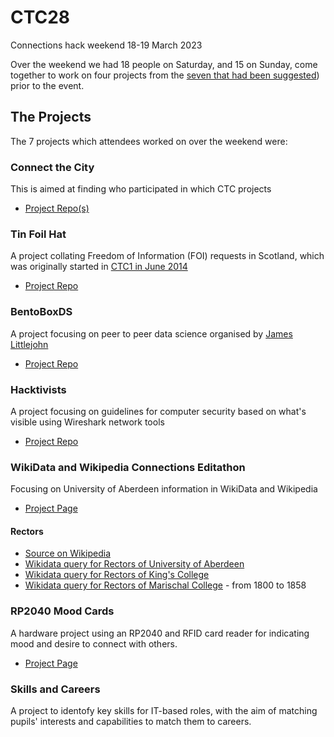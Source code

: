 # CTC28
Connections hack weekend 18-19 March 2023

Over the weekend we had 18 people on Saturday, and 15 on Sunday, come together to work on four projects from the [seven that had been suggested](https://docs.google.com/document/d/1UFoX6XbpXwgT6uAILBGQ4hTM9ygZNPJHFKKkvOu6N2I/view)) prior to the event. 

## The Projects 
The 7 projects which attendees worked on over the weekend were:

### Connect the City

This is aimed at finding who participated in which CTC projects

- [Project Repo(s)](https://github.com/CodeTheCity/connect_the_city)

### Tin Foil Hat

A project collating Freedom of Information (FOI) requests in Scotland, which was originally started in [CTC1 in June 2014](http://watty62.co.uk/2014/10/a-scotland-wide-foi-search-facility/)

- [Project Repo](https://github.com/CodeTheCity/tinfoilhat)

### BentoBoxDS

A project focusing on peer to peer data science organised by [James Littlejohn](https://twitter.com/aboynejames)

- [Project Repo](https://github.com/healthscience/bentobox-ds-website)

### Hacktivists

A project focusing on guidelines for computer security based on what's visible using Wireshark network tools

- [Project Repo](https://github.com/CodeTheCity/hactivists)


### WikiData and Wikipedia Connections Editathon

Focusing on University of Aberdeen information in WikiData and Wikipedia

- [Project Page](https://outreachdashboard.wmflabs.org/courses/CTC_and_WMUK/CTC28_-_Connections_Editathon_(18_March_2023)/home)

#### Rectors

- [Source on Wikipedia](https://en.wikipedia.org/wiki/Rector_of_the_University_of_Aberdeen#Rector_of_King's_College,_Aberdeen)
- [Wikidata query for Rectors of University of Aberdeen](https://w.wiki/6Tib)
- [Wikidata query for Rectors of King's College](https://w.wiki/6Tid)
- [Wikidata query for Rectors of Marischal College](https://w.wiki/6Tif) - from 1800 to 1858

### RP2040 Mood Cards

A hardware project using an RP2040 and RFID card reader for indicating mood and desire to connect with others.

- [Project Page](https://github.com/CodeTheCity/rp2040-mood-cards)

### Skills and Careers

A project to identofy key skills for IT-based roles, with the aim of matching pupils' interests and capabilities to match them to careers.
